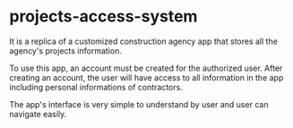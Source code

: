 # projects-access-system

It is a replica of a customized construction agency app that stores all the agency's projects information.

To use this app, an account must be created for the authorized user.
After creating an account, the user will have access to all information in the app including personal informations of contractors.

The app's interface is very simple to understand by user and user can navigate easily.
